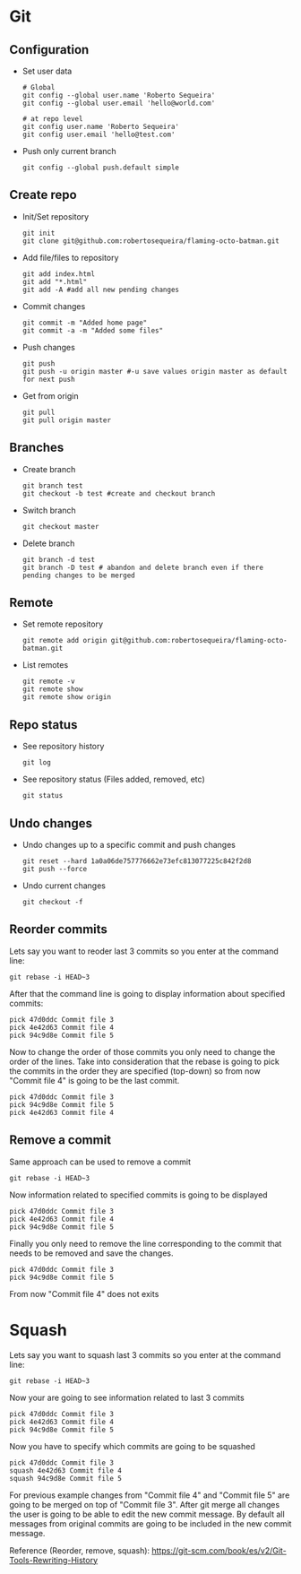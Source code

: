 # Git

## Configuration

* Set user data

  ```
  # Global
  git config --global user.name 'Roberto Sequeira'
  git config --global user.email 'hello@world.com'
  
  # at repo level
  git config user.name 'Roberto Sequeira'
  git config user.email 'hello@test.com'
  ```
  
* Push only current branch

  `git config --global push.default simple`

## Create repo

* Init/Set repository

  ```
  git init
  git clone git@github.com:robertosequeira/flaming-octo-batman.git
  ```

* Add file/files to repository

  ```
  git add index.html
  git add "*.html"
  git add -A #add all new pending changes
  ```

* Commit changes

  ```
  git commit -m "Added home page"
  git commit -a -m "Added some files" 
  ```

* Push changes

  ```
  git push
  git push -u origin master #-u save values origin master as default for next push
  ```
  
* Get from origin

  ```
  git pull
  git pull origin master
  ```

## Branches 

* Create branch

  ```
  git branch test
  git checkout -b test #create and checkout branch
  ```

* Switch branch

  `git checkout master`
  
* Delete branch

  ```
  git branch -d test
  git branch -D test # abandon and delete branch even if there pending changes to be merged
  ```
  
## Remote

* Set remote repository

  `git remote add origin git@github.com:robertosequeira/flaming-octo-batman.git`
  
* List remotes

  ```
  git remote -v
  git remote show
  git remote show origin
  ```

## Repo status

* See repository history
  
  `git log`

* See repository status (Files added, removed, etc) 

  `git status`

## Undo changes

* Undo changes up to a specific commit and push changes

  ```
  git reset --hard 1a0a06de757776662e73efc813077225c842f2d8
  git push --force
  ```

* Undo current changes

  `git checkout -f`
  
## Reorder commits

Lets say you want to reoder last 3 commits so you enter at the command line:

  `git rebase -i HEAD~3`

After that the command line is going to display information about specified commits:

  ```
  pick 47d0ddc Commit file 3
  pick 4e42d63 Commit file 4
  pick 94c9d8e Commit file 5
  ```

Now to change the order of those commits you only need to change the order of the lines. Take into consideration that the rebase is going to pick the commits in the order they are specified (top-down) so from now "Commit file 4" is going to be the last commit.

  ```
  pick 47d0ddc Commit file 3
  pick 94c9d8e Commit file 5
  pick 4e42d63 Commit file 4
  ```

## Remove a commit

Same approach can be used to remove a commit

  `git rebase -i HEAD~3`

Now information related to specified commits is going to be displayed

  ```
  pick 47d0ddc Commit file 3
  pick 4e42d63 Commit file 4
  pick 94c9d8e Commit file 5
  ```

Finally you only need to remove the line corresponding to the commit that needs to be removed and save the changes.

  ```
  pick 47d0ddc Commit file 3
  pick 94c9d8e Commit file 5
  ```

From now "Commit file 4" does not exits

# Squash

Lets say you want to squash last 3 commits so you enter at the command line:

  `git rebase -i HEAD~3`

Now your are going to see information related to last 3 commits

  ```
  pick 47d0ddc Commit file 3
  pick 4e42d63 Commit file 4
  pick 94c9d8e Commit file 5
  ```

Now you have to specify which commits are going to be squashed

  ```
  pick 47d0ddc Commit file 3
  squash 4e42d63 Commit file 4
  squash 94c9d8e Commit file 5
  ```

For previous example changes from "Commit file 4" and "Commit file 5" are going to be merged on top of "Commit file 3".
After git merge all changes the user is going to be able to edit the new commit message. By default all messages from original commits are going to be included in the new commit message.

Reference (Reorder, remove, squash): https://git-scm.com/book/es/v2/Git-Tools-Rewriting-History
  
  
  
